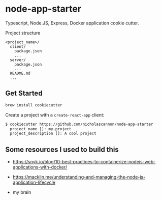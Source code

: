 # node-app-starter

Typescript, Node.JS, Express, Docker application cookie cutter.

Project structure

```
<project_name>/
  client/
    package.json
    ...
  server/
    package.json
    ...
  README.md
  ...
```

## Get Started

```bash
brew install cookiecutter
```

Create a project with a `create-react-app` client:

```bash
$ cookiecutter https://github.com/nicholascannon/node-app-starter
  project_name []: my-project
  project_description []: A cool project
```

## Some resources I used to build this

-   https://snyk.io/blog/10-best-practices-to-containerize-nodejs-web-applications-with-docker/

-   https://macklin.me/understanding-and-managing-the-node-js-application-lifecycle

-   my brain

